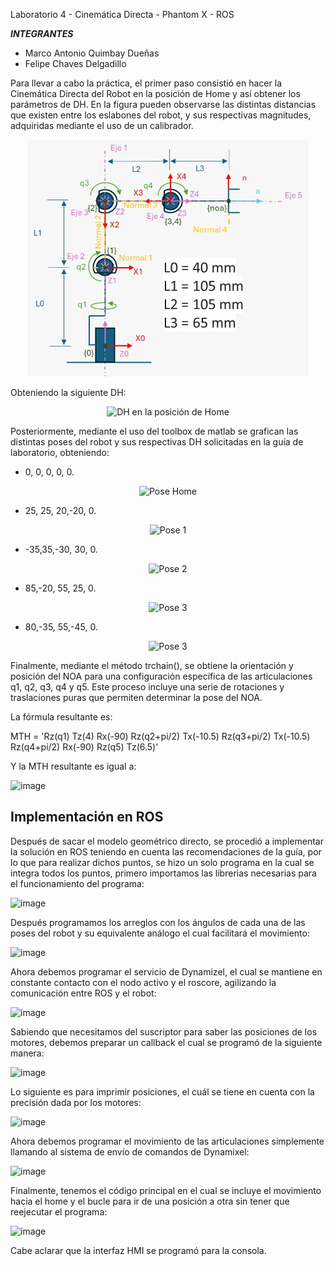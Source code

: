  Laboratorio 4 - Cinemática Directa - Phantom X - ROS

***INTEGRANTES***

* Marco Antonio Quimbay Dueñas
* Felipe Chaves Delgadillo

Para llevar a cabo la práctica, el primer paso consistió en hacer la Cinemática Directa del Robot en la posición de Home y así obtener los parámetros de DH. En la figura pueden observarse las distintas distancias que existen entre los eslabones del robot, y sus respectivas magnitudes, adquiridas mediante el uso de un calibrador.

<p align="center">
    <img src=images/modelo_directo.jpg alt="Cinemática Directa " width="450">
</p>

Obteniendo la siguiente DH:

<p align="center">
    <img src=images/paletizado_externo.png alt="DH en la posición de Home " width="450">
</p>

Posteriormente, mediante el uso del toolbox de matlab se grafican las distintas poses  del robot y sus respectivas DH solicitadas en la guía de laboratorio, obteniendo:

* 0, 0, 0, 0, 0.

<p align="center">
    <img src=images/DiagramaDeFlujoGeneral.png alt="Pose Home" width="250">
</p>

* 25, 25, 20,-20, 0.
 
<p align="center">
    <img src=images/DiagramaDeFlujoGeneral.png alt="Pose 1" width="250">
</p>

* -35,35,-30, 30, 0.
 
<p align="center">
    <img src=images/DiagramaDeFlujoGeneral.png alt="Pose 2" width="250">
</p>

* 85,-20, 55, 25, 0.

<p align="center">
    <img src=images/DiagramaDeFlujoGeneral.png alt="Pose 3" width="250">
</p>

 * 80,-35, 55,-45, 0.

<p align="center">
    <img src=images/DiagramaDeFlujoGeneral.png alt="Pose 3" width="250">
</p>

Finalmente, mediante el método trchain(), se obtiene la orientación y posición del NOA para una configuración específica de las articulaciones q1, q2, q3, q4 y q5. Este proceso incluye una serie de rotaciones y traslaciones puras que permiten determinar la pose del NOA.

La fórmula resultante es:

MTH = 'Rz(q1) Tz(4) Rx(-90) Rz(q2+pi/2) Tx(-10.5) Rz(q3+pi/2) Tx(-10.5) Rz(q4+pi/2) Rx(-90) Rz(q5) Tz(6.5)'

Y la MTH resultante es igual a:

![image](https://github.com/FelipeCh18/Lab4Robotica/assets/72814340/ef923b05-39c1-4774-bd83-96020a9133b3)



## Implementación en ROS

Después de sacar el modelo geométrico directo, se procedió a implementar la solución en ROS teniendo en cuenta las recomendaciones de la guía, por lo que para realizar dichos puntos, se hizo un solo programa en la cual se integra todos los puntos, primero importamos las librerias necesarias para el funcionamiento del programa:

![image](https://github.com/FelipeCh18/Lab4Robotica/assets/95656388/eb250911-1135-4a1c-9661-e2197c475a3d)

Después programamos los arreglos con los ángulos de cada una de las poses del robot y su equivalente análogo el cual facilitará el movimiento:

![image](https://github.com/FelipeCh18/Lab4Robotica/assets/95656388/1140d247-c893-47f7-b835-2c1fd3ff38b3)

Ahora debemos programar el servicio de Dynamizel, el cual se mantiene en constante contacto con el nodo activo y el roscore, agilizando la comunicación entre ROS y el robot:

![image](https://github.com/FelipeCh18/Lab4Robotica/assets/95656388/22b8065e-ab02-470b-a343-77f054c078b8)

Sabiendo que necesitamos del suscriptor para saber las posiciones de los motores, debemos preparar un callback el cual se programó de la siguiente manera:

![image](https://github.com/FelipeCh18/Lab4Robotica/assets/95656388/ac1627ce-bb26-4a65-86ed-30d67b222845)

Lo siguiente es para imprimir posiciones, el cuál se tiene en cuenta con la precisión dada por los motores: 

![image](https://github.com/FelipeCh18/Lab4Robotica/assets/95656388/80c2c03e-2828-4353-b7fb-0ab48126d3a1)

Ahora debemos programar el movimiento de las articulaciones simplemente llamando al sistema de envío de comandos de Dynamixel: 

![image](https://github.com/FelipeCh18/Lab4Robotica/assets/95656388/26a71515-738d-41c4-ad45-7c1aae8e4598)

Finalmente, tenemos el código principal en el cual se incluye el movimiento hacia el home y el bucle para ir de una posición a otra sin tener que reejecutar el programa: 

![image](https://github.com/FelipeCh18/Lab4Robotica/assets/95656388/a71592ea-5b17-4329-8f60-d80835d1a646)

Cabe aclarar que la interfaz HMI se programó para la consola.






